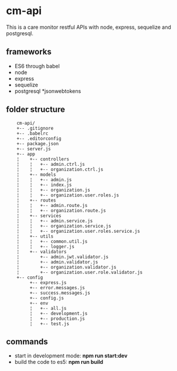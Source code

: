 # cm-api
This is a care monitor restful APIs with node, express, sequelize and postgresql.
## frameworks
* ES6 through babel
* node 
* express
* sequelize
* postgresql
*jsonwebtokens

## folder structure

		cm-api/
		+-- .gitignore
		+-- .babelrc
		+-- .editorconfig
		+-- package.json
		+-- server.js
		+-- app
		¦	 +-- controllers
		¦	 ¦   +-- admin.ctrl.js
		¦	 ¦   +-- organization.ctrl.js
		¦	 +-- models
		¦	 ¦   +-- admin.js
		¦	 ¦   +-- index.js
		¦	 ¦   +-- organization.js
		¦	 ¦   +-- organization.user.roles.js
		¦	 +-- routes
		¦	 ¦   +-- admin.route.js
		¦	 ¦   +-- organization.route.js
		¦	 +-- services
		¦	 ¦   +-- admin.service.js
		¦	 ¦   +-- organization.service.js
		¦	 ¦   +-- organization.user.roles.service.js
		¦	 +-- utils
		¦	 ¦   +-- common.util.js
		¦	 ¦   +-- logger.js
		¦	 +-- validators
		¦	     +-- admin.jwt.validator.js
		¦	     +-- admin.validator.js
		¦	     +-- organization.validator.js
		¦	     +-- organization.user.role.validator.js
		+-- config
			 +-- express.js
			 +-- error.messages.js
			 +-- success.messages.js
			 +-- config.js
			 +-- env
			 ¦   +-- all.js
			 ¦   +-- development.js
			 ¦   +-- production.js
			 ¦   +-- test.js

## commands
* start in development mode: **npm run start:dev**
* build the code to es5: **npm run build**
